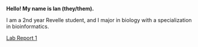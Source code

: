 **Hello! My name is Ian (they/them).**

I am a 2nd year Revelle student, and I major in biology with a specialization in bioinformatics.

[Lab Report 1](https://ianfmcn.github.io/cse15l-lab-reports/lab-report-1-week-0.html)